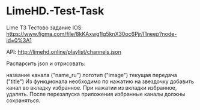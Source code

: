 # LimeHD.-Test-Task

Lime ТЗ
Тестово задание IOS: https://www.figma.com/file/8kKAxwg1lg5knX30oc6Pjr/Плеер?node-id=0%3A1

API: http://limehd.online/playlist/channels.json

Распарсить json и отрисовать:

название канала ("name_ru")
логотип ("image")
текущая передача ("title")
Из функционала необходимо по нажатию на звездочку добавить канал во вкладку избранное. При нажатии из вкладки избранное, удалять. После перезапуска приложения избранные каналы должны сохраняться.
